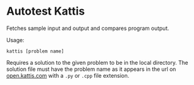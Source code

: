 # Autotest Kattis
Fetches sample input and output and compares program output.

Usage:
```
kattis [problem name]
```

Requires a solution to the given problem to be in the local directory. The solution file must have the problem name as it appears in the url on [open.kattis.com](open.kattis.com) with a `.py` or `.cpp` file extension.
